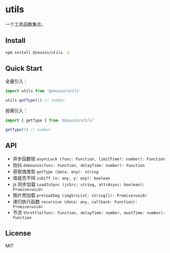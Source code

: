 # utils

一个工具函数集合。

## Install

```bash
npm install @zouxin/utils -S
```

## Quick Start

全量引入：

```javascript
import utils from '@zouxin/utils'

utils.getType(1) // number
```

按需引入：

```javascript
import { getType } from '@zouxin/utils'

getType(1) // number
```

## API

* 异步函数锁 `asyncLock (func: Function, limitTime?: number): Function`
* 防抖 `debounce(func: Function, delayTime: number): Function`
* 获取值类型 `getType (data: any): string`
* 值是否不同 `isDiff (x: any, y: any): boolean`
* js 同步加载 `LoadJsSync (jsSrc: string, attrAsync: boolean): Promise<void>`
* 图片预加载 `preloadImg (imgSrcList: string[]): Promise<void>`
* 递归执行函数 `recursive (data: any, callback: Function): Promise<void>`
* 节流 `throttle(func: Function, delayTime: number, mustTime: number): Function`


## License

MIT
